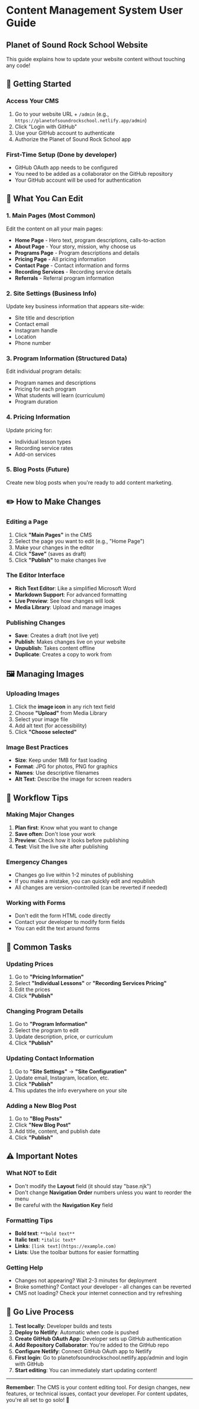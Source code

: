 # Content Management System User Guide
## Planet of Sound Rock School Website

This guide explains how to update your website content without touching any code!

## 🚀 Getting Started

### Access Your CMS
1. Go to your website URL + `/admin` (e.g., `https://planetofsoundrockschool.netlify.app/admin`)
2. Click "Login with GitHub" 
3. Use your GitHub account to authenticate
4. Authorize the Planet of Sound Rock School app

### First-Time Setup (Done by developer)
- GitHub OAuth app needs to be configured
- You need to be added as a collaborator on the GitHub repository
- Your GitHub account will be used for authentication

## 📝 What You Can Edit

### 1. **Main Pages** (Most Common)
Edit the content on all your main pages:
- **Home Page** - Hero text, program descriptions, calls-to-action
- **About Page** - Your story, mission, why choose us
- **Programs Page** - Program descriptions and details  
- **Pricing Page** - All pricing information
- **Contact Page** - Contact information and forms
- **Recording Services** - Recording service details
- **Referrals** - Referral program information

### 2. **Site Settings** (Business Info)
Update key business information that appears site-wide:
- Site title and description
- Contact email
- Instagram handle  
- Location
- Phone number

### 3. **Program Information** (Structured Data)
Edit individual program details:
- Program names and descriptions
- Pricing for each program
- What students will learn (curriculum)
- Program duration

### 4. **Pricing Information**
Update pricing for:
- Individual lesson types
- Recording service rates
- Add-on services

### 5. **Blog Posts** (Future)
Create new blog posts when you're ready to add content marketing.

## ✏️ How to Make Changes

### Editing a Page
1. Click **"Main Pages"** in the CMS
2. Select the page you want to edit (e.g., "Home Page")
3. Make your changes in the editor
4. Click **"Save"** (saves as draft)
5. Click **"Publish"** to make changes live

### The Editor Interface
- **Rich Text Editor**: Like a simplified Microsoft Word
- **Markdown Support**: For advanced formatting
- **Live Preview**: See how changes will look
- **Media Library**: Upload and manage images

### Publishing Changes
- **Save**: Creates a draft (not live yet)
- **Publish**: Makes changes live on your website
- **Unpublish**: Takes content offline
- **Duplicate**: Creates a copy to work from

## 🖼️ Managing Images

### Uploading Images
1. Click the **image icon** in any rich text field
2. Choose **"Upload"** from Media Library
3. Select your image file
4. Add alt text (for accessibility)
5. Click **"Choose selected"**

### Image Best Practices
- **Size**: Keep under 1MB for fast loading
- **Format**: JPG for photos, PNG for graphics
- **Names**: Use descriptive filenames
- **Alt Text**: Describe the image for screen readers

## 🔄 Workflow Tips

### Making Major Changes
1. **Plan first**: Know what you want to change
2. **Save often**: Don't lose your work
3. **Preview**: Check how it looks before publishing
4. **Test**: Visit the live site after publishing

### Emergency Changes
- Changes go live within 1-2 minutes of publishing
- If you make a mistake, you can quickly edit and republish
- All changes are version-controlled (can be reverted if needed)

### Working with Forms
- Don't edit the form HTML code directly
- Contact your developer to modify form fields
- You can edit the text around forms

## 🛟 Common Tasks

### Updating Prices
1. Go to **"Pricing Information"**
2. Select **"Individual Lessons"** or **"Recording Services Pricing"**
3. Edit the prices
4. Click **"Publish"**

### Changing Program Details
1. Go to **"Program Information"** 
2. Select the program to edit
3. Update description, price, or curriculum
4. Click **"Publish"**

### Updating Contact Information
1. Go to **"Site Settings"** → **"Site Configuration"**
2. Update email, Instagram, location, etc.
3. Click **"Publish"**
4. This updates the info everywhere on your site

### Adding a New Blog Post
1. Go to **"Blog Posts"**
2. Click **"New Blog Post"**
3. Add title, content, and publish date
4. Click **"Publish"**

## ⚠️ Important Notes

### What NOT to Edit
- Don't modify the **Layout** field (it should stay "base.njk")
- Don't change **Navigation Order** numbers unless you want to reorder the menu
- Be careful with the **Navigation Key** field

### Formatting Tips
- **Bold text**: `**bold text**` 
- **Italic text**: `*italic text*`
- **Links**: `[link text](https://example.com)`
- **Lists**: Use the toolbar buttons for easier formatting

### Getting Help
- Changes not appearing? Wait 2-3 minutes for deployment
- Broke something? Contact your developer - all changes can be reverted
- CMS not loading? Check your internet connection and try refreshing

## 🚀 Go Live Process

1. **Test locally**: Developer builds and tests
2. **Deploy to Netlify**: Automatic when code is pushed
3. **Create GitHub OAuth App**: Developer sets up GitHub authentication
4. **Add Repository Collaborator**: You're added to the GitHub repo
5. **Configure Netlify**: Connect GitHub OAuth app to Netlify
6. **First login**: Go to planetofsoundrockschool.netlify.app/admin and login with GitHub
7. **Start editing**: You can immediately start updating content!

---

**Remember**: The CMS is your content editing tool. For design changes, new features, or technical issues, contact your developer. For content updates, you're all set to go solo! 🎸
